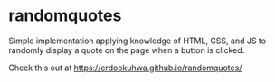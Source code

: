 # randomquotes

Simple implementation applying knowledge of HTML, CSS, and JS to randomly display a quote on the page when a button is clicked.

Check this out at https://erdookuhwa.github.io/randomquotes/
